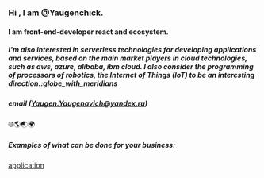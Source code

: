### Hi , I am @Yaugenchick.
#### I am front-end-developer react and ecosystem.
##### I'm also interested in serverless technologies for developing applications and services, based on the main market players in cloud technologies, such as aws, azure, alibaba, ibm cloud. I also consider the programming of processors of robotics, the Internet of Things (IoT) to be an interesting direction.:globe_with_meridians
##### email  (Yaugen.Yaugenavich@yandex.ru)
:globe_with_meridians::earth_americas::earth_asia::earth_africa:
##### Examples of what can be done for your business:
[application](https://focus-chi.vercel.app/)
